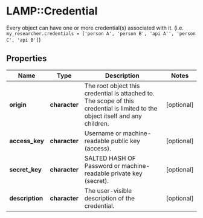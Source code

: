 # LAMP::Credential

Every object can have one or more credential(s) associated with it. (i.e. `my_researcher.credentials = ['person A', 'person B', 'api A'', 'person C', 'api B']`)
## Properties
Name | Type | Description | Notes
------------ | ------------- | ------------- | -------------
**origin** | **character** | The root object this credential is attached to. The scope of this credential is limited to the object itself and any children. | [optional] 
**access_key** | **character** | Username or machine-readable public key (access). | [optional] 
**secret_key** | **character** | SALTED HASH OF Password or machine-readable private key (secret). | [optional] 
**description** | **character** | The user-visible description of the credential. | [optional] 


